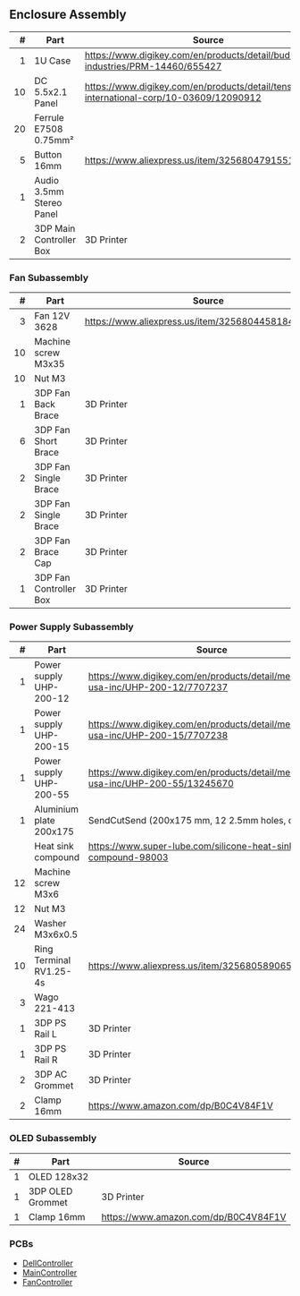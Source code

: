 ## Enclosure Assembly

|  # | Part                     | Source                                                                                           |
|---:|--------------------------|--------------------------------------------------------------------------------------------------|
|  1 | 1U Case                  | https://www.digikey.com/en/products/detail/bud-industries/PRM-14460/655427                       |
| 10 | DC 5.5x2.1 Panel         | https://www.digikey.com/en/products/detail/tensility-international-corp/10-03609/12090912        |
| 20 | Ferrule E7508 0.75mm²    |                                                                                                  |
|  5 | Button 16mm              | https://www.aliexpress.us/item/3256804791551109.html                                             |
|  1 | Audio 3.5mm Stereo Panel |                                                                                                  |
|  2 | 3DP Main Controller Box  | 3D Printer                                                                                       |


### Fan Subassembly

|  # | Part                     | Source                                                                                           |
|---:|--------------------------|--------------------------------------------------------------------------------------------------|
|  3 | Fan 12V 3628             | https://www.aliexpress.us/item/3256804458184414.html                                             |
| 10 | Machine screw M3x35      |                                                                                                  |
| 10 | Nut M3                   |                                                                                                  |
|  1 | 3DP Fan Back Brace       | 3D Printer                                                                                       |
|  6 | 3DP Fan Short Brace      | 3D Printer                                                                                       |
|  2 | 3DP Fan Single Brace     | 3D Printer                                                                                       |
|  2 | 3DP Fan Single Brace     | 3D Printer                                                                                       |
|  2 | 3DP Fan Brace Cap        | 3D Printer                                                                                       |
|  1 | 3DP Fan Controller Box   | 3D Printer                                                                                       |


### Power Supply Subassembly

|  # | Part                     | Source                                                                                           |
|---:|--------------------------|--------------------------------------------------------------------------------------------------|
|  1 | Power supply UHP-200-12  | https://www.digikey.com/en/products/detail/mean-well-usa-inc/UHP-200-12/7707237                  |
|  1 | Power supply UHP-200-15  | https://www.digikey.com/en/products/detail/mean-well-usa-inc/UHP-200-15/7707238                  |
|  1 | Power supply UHP-200-55  | https://www.digikey.com/en/products/detail/mean-well-usa-inc/UHP-200-55/13245670                 |
|  1 | Aluminium plate 200x175  | SendCutSend (200x175 mm, 12 2.5mm holes, deburring)                                              |
|    | Heat sink compound       | https://www.super-lube.com/silicone-heat-sink-compound-98003                                     |
| 12 | Machine screw M3x6       |                                                                                                  |
| 12 | Nut M3                   |                                                                                                  |
| 24 | Washer M3x6x0.5          |                                                                                                  |
| 10 | Ring Terminal RV1.25-4s  | https://www.aliexpress.us/item/3256805890650511.html                                             |
|  3 | Wago 221-413             |                                                                                                  |
|  1 | 3DP PS Rail L            | 3D Printer                                                                                       |
|  1 | 3DP PS Rail R            | 3D Printer                                                                                       |
|  2 | 3DP AC Grommet           | 3D Printer                                                                                       |
|  2 | Clamp 16mm               | https://www.amazon.com/dp/B0C4V84F1V                                                             |


### OLED Subassembly

|  # | Part                    | Source                                                                                            |
|---:|-------------------------|---------------------------------------------------------------------------------------------------|
|  1 | OLED 128x32             |                                                                                                   |
|  1 | 3DP OLED Grommet        | 3D Printer                                                                                        |
|  1 | Clamp 16mm              | https://www.amazon.com/dp/B0C4V84F1V                                                              |


### PCBs

* [DellController](hardware/DellTrigger/src/DellTrigger.md)
* [MainController](hardware/MainController/src/AuxPower.md)
* [FanController](hardware/FanController/src/FanController.md)
